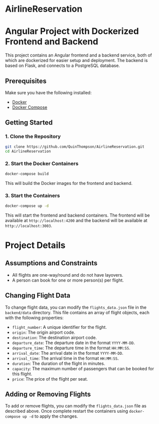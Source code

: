 # AirlineReservation

# Angular Project with Dockerized Frontend and Backend

This project contains an Angular frontend and a backend service, both of which are dockerized for easier setup and deployment. The backend is based on Flask, and connects to a PostgreSQL database.

## Prerequisites

Make sure you have the following installed:

- [Docker](https://www.docker.com/get-started)
- [Docker Compose](https://docs.docker.com/compose/)

## Getting Started

### 1. Clone the Repository

```bash
git clone https://github.com/QuinThompson/AirlineReservation.git
cd AirlineReservation
```

### 2. Start the Docker Containers

```bash
docker-compose build
```
This will build the Docker images for the frontend and backend.


### 3. Start the Containers

```bash
docker-compose up -d
```

This will start the frontend and backend containers. The frontend will be available at `http://localhost:4200` and the backend will be available at `http://localhost:3003`.



# Project Details

## Assumptions and Constraints

- All flights are one-way/round and do not have layovers.
- A person can book for one or more person(s) per flight.

## Changing Flight Data

To change flight data, you can modify the `flights_data.json` file in the `backend/data` directory. This file contains an array of flight objects, each with the following properties:
- `flight_number`: A unique identifier for the flight.
- `origin`: The origin airport code.
- `destination`: The destination airport code.
- `departure_date`: The departure date in the format `YYYY-MM-DD`.
- `departure_time`: The departure time in the format `HH:MM:SS`.   
- `arrival_date`: The arrival date in the format `YYYY-MM-DD`.
- `arrival_time`: The arrival time in the format `HH:MM:SS`.
- `duration`: The duration of the flight in minutes.
- `capacity`: The maximum number of passengers that can be booked for this flight.
- `price`: The price of the flight per seat.

## Adding or Removing Flights

To add or remove flights, you can modify the `flights_data.json` file as described above. Once complete restart the containers using `docker-compose up -d` to apply the changes.

